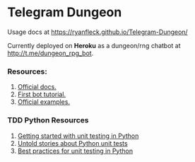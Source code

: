 # Telegram Dungeon

Usage docs at <https://ryanfleck.github.io/Telegram-Dungeon/>

Currently deployed on **Heroku** as a dungeon/rng chatbot at <http://t.me/dungeon_rpg_bot>.

### Resources:
1. [Official docs.](https://python-telegram-bot.readthedocs.io/en/stable)
1. [First bot tutorial.](https://github.com/python-telegram-bot/python-telegram-bot/wiki/Extensions-%E2%80%93-Your-first-Bot)
1. [Official examples.](https://github.com/python-telegram-bot/python-telegram-bot/blob/master/examples/README.md)

### TDD Python Resources
1. [Getting started with unit testing in Python](https://realpython.com/python-testing/)
1. [Untold stories about Python unit tests](https://hackernoon.com/untold-stories-about-python-unit-tests-a141501f0ee)
1. [Best practices for unit testing in Python](https://www.quora.com/What-are-best-practice-for-unit-testing-in-python)